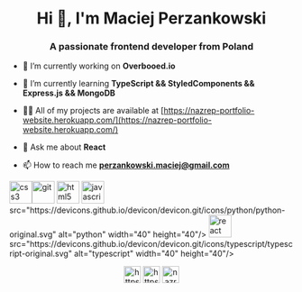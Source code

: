 <h1 align="center">Hi 👋, I'm Maciej Perzankowski</h1>
<h3 align="center">A passionate frontend developer from Poland</h3>

- 🔭 I’m currently working on **Overbooed.io**

- 🌱 I’m currently learning **TypeScript && StyledComponents && Express.js && MongoDB**

- 👨‍💻 All of my projects are available at [https://nazrep-portfolio-website.herokuapp.com/](https://nazrep-portfolio-website.herokuapp.com/)

- 💬 Ask me about **React**

- 📫 How to reach me **perzankowski.maciej@gmail.com**




<p align="left"> <img src="https://devicons.github.io/devicon/devicon.git/icons/css3/css3-original-wordmark.svg" alt="css3" width="40" height="40"/><img src="https://www.vectorlogo.zone/logos/git-scm/git-scm-icon.svg" alt="git" width="40" height="40"/> <img src="https://devicons.github.io/devicon/devicon.git/icons/html5/html5-original-wordmark.svg" alt="html5" width="40" height="40"/> <img src="https://devicons.github.io/devicon/devicon.git/icons/javascript/javascript-original.svg" alt="javascript" width="40" height="40"/>src="https://devicons.github.io/devicon/devicon.git/icons/python/python-original.svg" alt="python" width="40" height="40"/> <img src="https://devicons.github.io/devicon/devicon.git/icons/react/react-original-wordmark.svg" alt="react" width="40" height="40"/>src="https://devicons.github.io/devicon/devicon.git/icons/typescript/typescript-original.svg" alt="typescript" width="40" height="40"/> </p>




<p align="center">
<a href="https://linkedin.com/in/https://www.linkedin.com/in/maciej-perzankowski" target="blank"><img align="center" src="https://cdn.jsdelivr.net/npm/simple-icons@3.0.1/icons/linkedin.svg" alt="https://www.linkedin.com/in/maciej-perzankowski/" height="30" width="30" /></a>
<a href="https://fb.com/https://www.facebook.com/maciek.perzankowski" target="blank"><img align="center" src="https://cdn.jsdelivr.net/npm/simple-icons@3.0.1/icons/facebook.svg" alt="https://www.facebook.com/maciek.perzankowski" height="30" width="30" /></a>
<a href="https://instagram.com/nazrep" target="blank"><img align="center" src="https://cdn.jsdelivr.net/npm/simple-icons@3.0.1/icons/instagram.svg" alt="nazrep" height="30" width="30" /></a>
</p>


